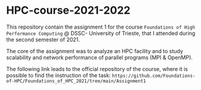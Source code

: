 # HPC-course-2021-2022

This repository contain the assignment 1 for the course `Foundations of High Performance Computing` @ DSSC- University of Trieste, that I attended during the second semester of 2021.

The core of the assignment was to analyze an HPC facility and to study scalability and network performance of parallel programs (MPI & OpenMP). 

The following link leads to the official repository of the course, where it is possible to find the instruction of the task: 
`https://github.com/Foundations-of-HPC/Foundations_of_HPC_2021/tree/main/Assignment1`

